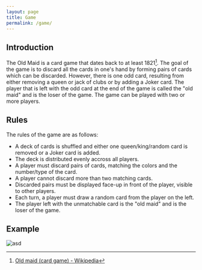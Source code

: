 ```yaml
---
layout: page
title: Game
permalink: /game/
---
```


## Introduction
The Old Maid is a card game that dates back to at least 1821[^1]. The goal of the game is to discard all the cards in one's hand by forming pairs of cards which can be discarded. However, there is one odd card, resulting from either removing a queen or jack of clubs or by adding a Joker card. The player that is left with the odd card at the end of the game is called the "old maid" and is the loser of the game. The game can be played with two or more players. 

## Rules

The rules of the game are as follows:
- A deck of cards is shuffled and either one queen/king/random card is removed or a Joker card is added.
- The deck is distributed evenly accross all players.
- A player must discard pairs of cards, matching the colors and the number/type of the card.
- A player cannot discard more than two matching cards.
- Discarded pairs must be displayed face-up in front of the player, visible to other players.
- Each turn, a player must draw a random card from the player on the left.
- The player left with the unmatchable card is the "old maid" and is the loser of the game.

## Example
![asd](/assets/img/cards.jpg)

[^1]: [Old maid (card game) - Wikipedia](https://en.wikipedia.org/wiki/Old_maid_(card_game))
